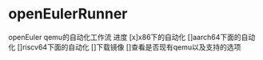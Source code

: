 # openEulerRunner
openEuler qemu的自动化工作流
进度
[x]x86下的自动化
[]aarch64下面的自动化
[]riscv64下面的自动化
[]下载镜像
[]查看是否现有qemu以及支持的选项


